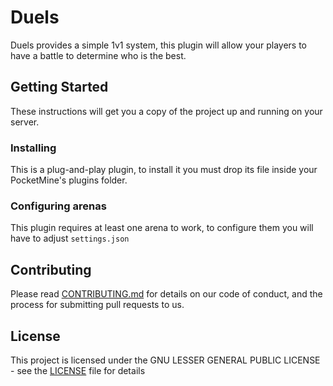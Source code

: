 # Duels

Duels provides a simple 1v1 system, this plugin will allow your players to have a battle to determine who is the best.

## Getting Started

These instructions will get you a copy of the project up and running on your server.

### Installing

This is a plug-and-play plugin, to install it you must drop its file inside your PocketMine's plugins folder.

### Configuring arenas

This plugin requires at least one arena to work, to configure them you will have to adjust `settings.json`

## Contributing

Please read [CONTRIBUTING.md](CONTRIBUTING.md) for details on our code of conduct, and the process for submitting pull requests to us.

## License

This project is licensed under the GNU LESSER GENERAL PUBLIC LICENSE - see the [LICENSE](LICENSE) file for details